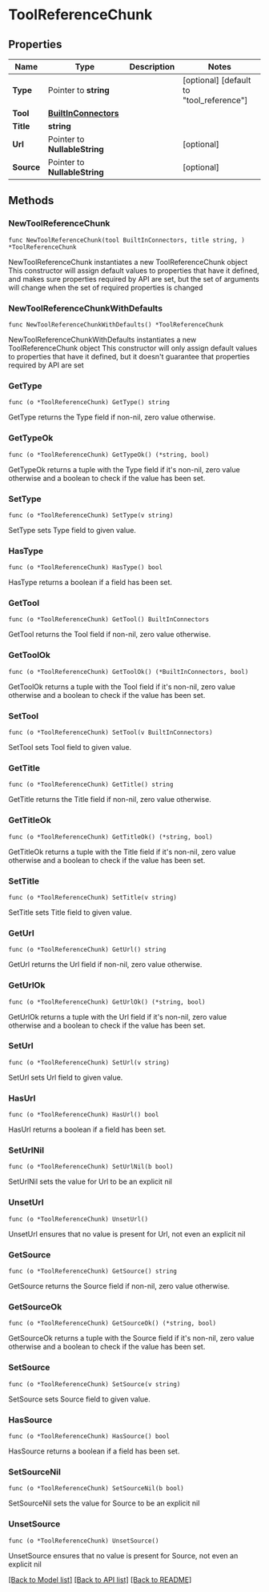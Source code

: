 # ToolReferenceChunk

## Properties

Name | Type | Description | Notes
------------ | ------------- | ------------- | -------------
**Type** | Pointer to **string** |  | [optional] [default to "tool_reference"]
**Tool** | [**BuiltInConnectors**](BuiltInConnectors.md) |  | 
**Title** | **string** |  | 
**Url** | Pointer to **NullableString** |  | [optional] 
**Source** | Pointer to **NullableString** |  | [optional] 

## Methods

### NewToolReferenceChunk

`func NewToolReferenceChunk(tool BuiltInConnectors, title string, ) *ToolReferenceChunk`

NewToolReferenceChunk instantiates a new ToolReferenceChunk object
This constructor will assign default values to properties that have it defined,
and makes sure properties required by API are set, but the set of arguments
will change when the set of required properties is changed

### NewToolReferenceChunkWithDefaults

`func NewToolReferenceChunkWithDefaults() *ToolReferenceChunk`

NewToolReferenceChunkWithDefaults instantiates a new ToolReferenceChunk object
This constructor will only assign default values to properties that have it defined,
but it doesn't guarantee that properties required by API are set

### GetType

`func (o *ToolReferenceChunk) GetType() string`

GetType returns the Type field if non-nil, zero value otherwise.

### GetTypeOk

`func (o *ToolReferenceChunk) GetTypeOk() (*string, bool)`

GetTypeOk returns a tuple with the Type field if it's non-nil, zero value otherwise
and a boolean to check if the value has been set.

### SetType

`func (o *ToolReferenceChunk) SetType(v string)`

SetType sets Type field to given value.

### HasType

`func (o *ToolReferenceChunk) HasType() bool`

HasType returns a boolean if a field has been set.

### GetTool

`func (o *ToolReferenceChunk) GetTool() BuiltInConnectors`

GetTool returns the Tool field if non-nil, zero value otherwise.

### GetToolOk

`func (o *ToolReferenceChunk) GetToolOk() (*BuiltInConnectors, bool)`

GetToolOk returns a tuple with the Tool field if it's non-nil, zero value otherwise
and a boolean to check if the value has been set.

### SetTool

`func (o *ToolReferenceChunk) SetTool(v BuiltInConnectors)`

SetTool sets Tool field to given value.


### GetTitle

`func (o *ToolReferenceChunk) GetTitle() string`

GetTitle returns the Title field if non-nil, zero value otherwise.

### GetTitleOk

`func (o *ToolReferenceChunk) GetTitleOk() (*string, bool)`

GetTitleOk returns a tuple with the Title field if it's non-nil, zero value otherwise
and a boolean to check if the value has been set.

### SetTitle

`func (o *ToolReferenceChunk) SetTitle(v string)`

SetTitle sets Title field to given value.


### GetUrl

`func (o *ToolReferenceChunk) GetUrl() string`

GetUrl returns the Url field if non-nil, zero value otherwise.

### GetUrlOk

`func (o *ToolReferenceChunk) GetUrlOk() (*string, bool)`

GetUrlOk returns a tuple with the Url field if it's non-nil, zero value otherwise
and a boolean to check if the value has been set.

### SetUrl

`func (o *ToolReferenceChunk) SetUrl(v string)`

SetUrl sets Url field to given value.

### HasUrl

`func (o *ToolReferenceChunk) HasUrl() bool`

HasUrl returns a boolean if a field has been set.

### SetUrlNil

`func (o *ToolReferenceChunk) SetUrlNil(b bool)`

 SetUrlNil sets the value for Url to be an explicit nil

### UnsetUrl
`func (o *ToolReferenceChunk) UnsetUrl()`

UnsetUrl ensures that no value is present for Url, not even an explicit nil
### GetSource

`func (o *ToolReferenceChunk) GetSource() string`

GetSource returns the Source field if non-nil, zero value otherwise.

### GetSourceOk

`func (o *ToolReferenceChunk) GetSourceOk() (*string, bool)`

GetSourceOk returns a tuple with the Source field if it's non-nil, zero value otherwise
and a boolean to check if the value has been set.

### SetSource

`func (o *ToolReferenceChunk) SetSource(v string)`

SetSource sets Source field to given value.

### HasSource

`func (o *ToolReferenceChunk) HasSource() bool`

HasSource returns a boolean if a field has been set.

### SetSourceNil

`func (o *ToolReferenceChunk) SetSourceNil(b bool)`

 SetSourceNil sets the value for Source to be an explicit nil

### UnsetSource
`func (o *ToolReferenceChunk) UnsetSource()`

UnsetSource ensures that no value is present for Source, not even an explicit nil

[[Back to Model list]](../README.md#documentation-for-models) [[Back to API list]](../README.md#documentation-for-api-endpoints) [[Back to README]](../README.md)


